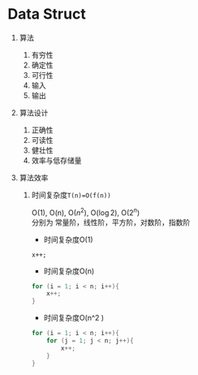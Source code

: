 # Data Struct

1. 算法
    1. 有穷性
    2. 确定性
    3. 可行性
    4. 输入
    5. 输出

2. 算法设计
    1. 正确性
    2. 可读性
    3. 健壮性
    4. 效率与低存储量

3. 算法效率
    1. 	时间复杂度`T(n)=O(f(n))`

		O(1), O(n), O($n^2$), O($\log{2}$⁡), O($2^n$)  
        分别为
        常量阶，线性阶，平方阶，对数阶，指数阶
		
		- 时间复杂度O(1)
		
        `x++;`
		
		- 时间复杂度O(n)
        
        ``` c
        for (i = 1; i < n; i++){
            x++;
        }
        ```
		
		- 时间复杂度O(n^2 )
        
        ```c
        for (i = 1; i < n; i++){
            for (j = 1; j < n; j++){
                x++;
            }
        }
        ```